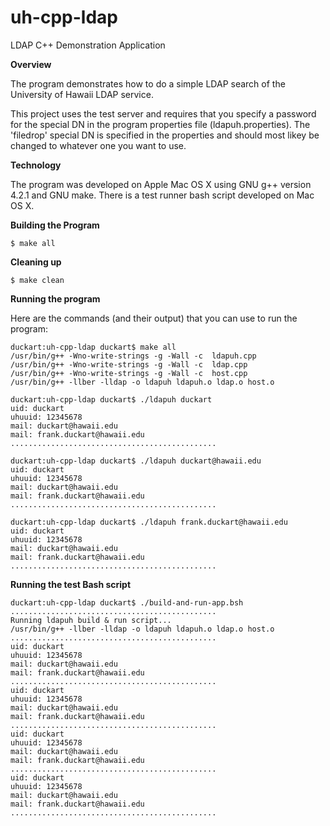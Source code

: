 uh-cpp-ldap
===========

LDAP C++ Demonstration Application

**Overview**

The program demonstrates how to do a simple LDAP search
of the University of Hawaii LDAP service.

This project uses the test server and requires that you
specify a password for the special DN in the program
properties file (ldapuh.properties). The 'filedrop'
special DN is specified in the properties and should
most likey be changed to whatever one you want to use.

**Technology**

The program was developed on Apple Mac OS X using
GNU g++ version 4.2.1 and GNU make. There is a test
runner bash script developed on Mac OS X.

**Building the Program**

    $ make all

**Cleaning up**

    $ make clean

**Running the program**

Here are the commands (and their output)
that you can use to run the program:

    duckart:uh-cpp-ldap duckart$ make all
    /usr/bin/g++ -Wno-write-strings -g -Wall -c  ldapuh.cpp
    /usr/bin/g++ -Wno-write-strings -g -Wall -c  ldap.cpp
    /usr/bin/g++ -Wno-write-strings -g -Wall -c  host.cpp
    /usr/bin/g++ -llber -lldap -o ldapuh ldapuh.o ldap.o host.o

    duckart:uh-cpp-ldap duckart$ ./ldapuh duckart
    uid: duckart
    uhuuid: 12345678
    mail: duckart@hawaii.edu
    mail: frank.duckart@hawaii.edu
    ..............................................

    duckart:uh-cpp-ldap duckart$ ./ldapuh duckart@hawaii.edu
    uid: duckart
    uhuuid: 12345678
    mail: duckart@hawaii.edu
    mail: frank.duckart@hawaii.edu
    ..............................................

    duckart:uh-cpp-ldap duckart$ ./ldapuh frank.duckart@hawaii.edu
    uid: duckart
    uhuuid: 12345678
    mail: duckart@hawaii.edu
    mail: frank.duckart@hawaii.edu
    ..............................................

**Running the test Bash script**

    duckart:uh-cpp-ldap duckart$ ./build-and-run-app.bsh
    ..............................................
    Running ldapuh build & run script...
    /usr/bin/g++ -llber -lldap -o ldapuh ldapuh.o ldap.o host.o
    ..............................................
    uid: duckart
    uhuuid: 12345678
    mail: duckart@hawaii.edu
    mail: frank.duckart@hawaii.edu
    ..............................................
    uid: duckart
    uhuuid: 12345678
    mail: duckart@hawaii.edu
    mail: frank.duckart@hawaii.edu
    ..............................................
    uid: duckart
    uhuuid: 12345678
    mail: duckart@hawaii.edu
    mail: frank.duckart@hawaii.edu
    ..............................................
    uid: duckart
    uhuuid: 12345678
    mail: duckart@hawaii.edu
    mail: frank.duckart@hawaii.edu
    ..............................................
